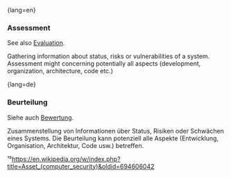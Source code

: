 {lang=en}
### Assessment

See also [Evaluation](#term-architecture-evaluation).

Gathering information about status, risks or vulnerabilities of a system.
Assessment might concerning potentially all aspects
(development, organization, architecture, code etc.)


{lang=de}
### Beurteilung

Siehe auch [Bewertung](#term-assessment).

Zusammenstellung von Informationen über Status, Risiken oder Schwächen
eines Systems. Die Beurteilung kann potenziell alle Aspekte
(Entwicklung, Organisation, Architektur, Code usw.) betreffen.

¹⁵<https://en.wikipedia.org/w/index.php?title=Asset_(computer_security)&oldid=694606042>
